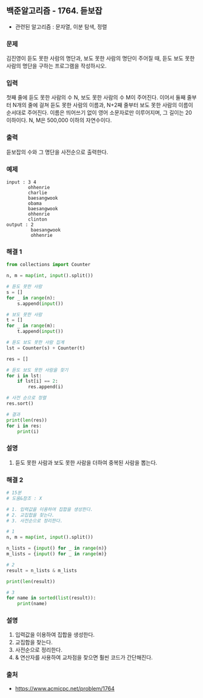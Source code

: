 ## 백준알고리즘 - 1764. 듣보잡

- 관련된 알고리즘 : 문자열, 이분 탐색, 정렬

### 문제

김진영이 듣도 못한 사람의 명단과, 보도 못한 사람의 명단이 주어질 때, 듣도 보도 못한 사람의 명단을 구하는 프로그램을 작성하시오.

### 입력

첫째 줄에 듣도 못한 사람의 수 N, 보도 못한 사람의 수 M이 주어진다. 이어서 둘째 줄부터 N개의 줄에 걸쳐 듣도 못한 사람의 이름과, N+2째 줄부터 보도 못한 사람의 이름이 순서대로 주어진다. 이름은 띄어쓰기 없이 영어 소문자로만 이루어지며, 그 길이는 20 이하이다. N, M은 500,000 이하의 자연수이다.

### 출력

듣보잡의 수와 그 명단을 사전순으로 출력한다.

### 예제

```
input : 3 4
        ohhenrie
        charlie
        baesangwook
        obama
        baesangwook
        ohhenrie
        clinton
output : 2
         baesangwook
         ohhenrie
```

### 해결 1

```python
from collections import Counter

n, m = map(int, input().split())

# 듣도 못한 사람
s = []
for _ in range(n):
    s.append(input())

# 보도 못한 사람
t = []
for _ in range(m):
    t.append(input())

# 듣도 보도 못한 사람 집계
lst = Counter(s) + Counter(t)

res = []

# 듣도 보도 못한 사람을 찾기
for i in lst:
    if lst[i] == 2:
        res.append(i)

# 사전 순으로 정렬
res.sort()

# 결과
print(len(res))
for i in res:
    print(i)

```

### 설명

1. 듣도 못한 사람과 보도 못한 사람을 더하여 중복된 사람을 뽑는다.

### 해결 2

```python
# 15분
# 도움&참조 : X

# 1. 입력값을 이용하여 집합을 생성한다.
# 2. 교집합을 찾는다.
# 3. 사전순으로 정리한다.

# 1
n, m = map(int, input().split())

n_lists = {input() for _ in range(n)}
m_lists = {input() for _ in range(m)}

# 2
result = n_lists & m_lists

print(len(result))

# 3
for name in sorted(list(result)):
    print(name)
```

### 설명

1. 입력값을 이용하여 집합을 생성한다.
2. 교집합을 찾는다.
3. 사전순으로 정리한다.
4. & 연산자를 사용하여 교차점을 찾으면 훨씬 코드가 간단해진다.

### 출처

- https://www.acmicpc.net/problem/1764
